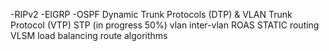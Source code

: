 -RIPv2
-EIGRP
-OSPF
Dynamic Trunk Protocols (DTP) & VLAN Trunk Protocol (VTP)
STP (in progress 50%)
vlan
inter-vlan
ROAS
STATIC routing
VLSM
load balancing 
route algorithms 

